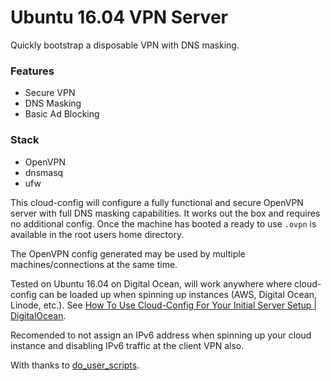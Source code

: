 # Ubuntu 16.04 VPN Server
Quickly bootstrap a disposable VPN with DNS masking. 

### Features

* Secure VPN
* DNS Masking
* Basic Ad Blocking

### Stack

* OpenVPN
* dnsmasq
* ufw

This cloud-config will configure a fully functional and secure OpenVPN server with full DNS masking capabilities. It works out the box and requires no additional config. Once the machine has booted a ready to use `.ovpn` is available in the root users home directory.

The OpenVPN config generated may be used by multiple machines/connections at the same time.

Tested on Ubuntu 16.04 on Digital Ocean, will work anywhere where cloud-config can be loaded up when spinning up instances (AWS, Digital Ocean, Linode, etc.). See [How To Use Cloud-Config For Your Initial Server Setup | DigitalOcean](https://www.digitalocean.com/community/tutorials/how-to-use-cloud-config-for-your-initial-server-setup).

Recomended to not assign an IPv6 address when spinning up your cloud instance and disabling IPv6 traffic at the client VPN also.

With thanks to [do_user_scripts](https://github.com/digitalocean/do_user_scripts).
